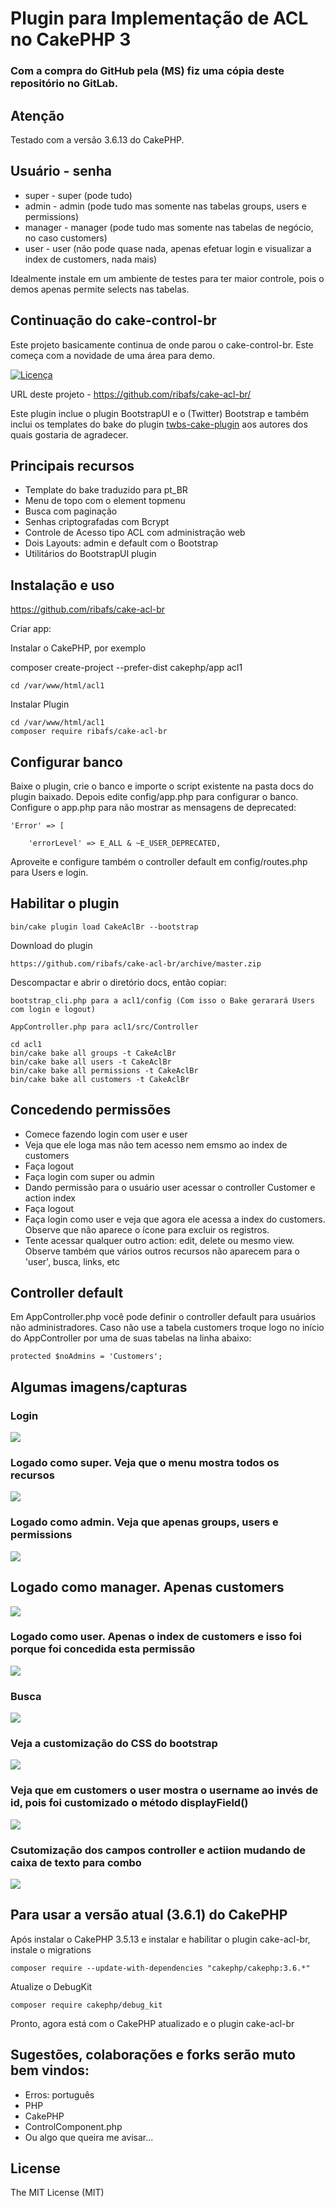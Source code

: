 # Plugin para Implementação de ACL no CakePHP 3

### Com a compra do GitHub pela (MS) fiz uma cópia deste repositório no GitLab.

## Atenção
Testado com a versão 3.6.13 do CakePHP.

## Usuário - senha
- super - super (pode tudo)
- admin - admin (pode tudo mas somente nas tabelas groups, users e permissions)
- manager - manager (pode tudo mas somente nas tabelas de negócio, no caso customers)
- user - user (não pode quase nada, apenas efetuar login e visualizar a index de customers, nada mais)

Idealmente instale em um ambiente de testes para ter maior controle, pois o demos apenas permite selects nas tabelas.

## Continuação do cake-control-br
Este projeto basicamente continua de onde parou o cake-control-br. Este começa com a novidade de uma área para demo. 

[![Licença](https://img.shields.io/packagist/l/doctrine/orm.svg?maxAge=2592000)](https://github.com/ribafs/cake-control-br/blob/master/LICENSE)

URL deste projeto - https://github.com/ribafs/cake-acl-br/

Este plugin inclue o plugin BootstrapUI e o (Twitter) Bootstrap e também inclui os templates do bake do plugin [twbs-cake-plugin](https://github.com/elboletaire/twbs-cake-plugin) aos autores dos quais gostaria de agradecer.

## Principais recursos
- Template do bake traduzido para pt_BR
- Menu de topo com o element topmenu
- Busca com paginação
- Senhas criptografadas com Bcrypt
- Controle de Acesso tipo ACL com administração web
- Dois Layouts: admin e default com o Bootstrap
- Utilitários do BootstrapUI plugin

## Instalação e uso
https://github.com/ribafs/cake-acl-br

Criar app:

Instalar o CakePHP, por exemplo

composer create-project --prefer-dist cakephp/app acl1
    
    cd /var/www/html/acl1   
    
Instalar Plugin

    cd /var/www/html/acl1
    composer require ribafs/cake-acl-br

## Configurar banco

Baixe o plugin, crie o banco e importe o script existente na pasta docs do plugin baixado. Depois edite config/app.php para configurar o banco. Configure o app.php para não mostrar as mensagens de deprecated:

    'Error' => [
    
        'errorLevel' => E_ALL & ~E_USER_DEPRECATED,

Aproveite e configure também o controller default em config/routes.php para Users e login.

## Habilitar o plugin

    bin/cake plugin load CakeAclBr --bootstrap

Download do plugin

    https://github.com/ribafs/cake-acl-br/archive/master.zip

Descompactar e abrir o diretório docs, então copiar:

    bootstrap_cli.php para a acl1/config (Com isso o Bake gerarará Users com login e logout)

    AppController.php para acl1/src/Controller

    cd acl1
    bin/cake bake all groups -t CakeAclBr
    bin/cake bake all users -t CakeAclBr
    bin/cake bake all permissions -t CakeAclBr
    bin/cake bake all customers -t CakeAclBr

## Concedendo permissões

- Comece fazendo login com user e user
- Veja que ele loga mas não tem acesso nem emsmo ao index de customers
- Faça logout
- Faça login com super ou admin
- Dando permissão para o usuário user acessar o controller Customer e action index
- Faça logout
- Faça login como user e veja que agora ele acessa a index do customers. Observe que não aparece o ícone para excluir os registros.
- Tente acessar qualquer outro action: edit, delete ou mesmo view. Observe também que vários outros recursos não aparecem para o 'user', busca, links, etc

## Controller default
Em AppController.php você pode definir o controller default para usuários não administradores. Caso não use a tabela customers troque logo no início do AppController por uma de suas tabelas na linha abaixo:

    protected $noAdmins = 'Customers';
    
## Algumas imagens/capturas

### Login
<img src="images/login.png">

### Logado como super. Veja que o menu mostra todos os recursos
<img src="images/super.png">

### Logado como admin. Veja que apenas groups, users e permissions
<img src="images/admin.png">

## Logado como manager. Apenas customers
<img src="images/manager.png">

### Logado como user. Apenas o index de customers e isso foi porque foi concedida esta permissão
<img src="images/user.png">

### Busca
<img src="images/busca.png">

### Veja a customização do CSS do bootstrap
<img src="images/css_custom.png">

### Veja que em customers o user mostra o username ao invés de id, pois foi customizado o método displayField()
<img src="images/displayField.png">

### Csutomização dos campos controller e actiion mudando de caixa de texto para combo
<img src="images/super_add.png">

## Para usar a versão atual (3.6.1) do CakePHP
Após instalar o CakePHP 3.5.13 e instalar e habilitar o plugin cake-acl-br, instale o migrations

    composer require --update-with-dependencies "cakephp/cakephp:3.6.*"
Atualize o DebugKit

    composer require cakephp/debug_kit
    
Pronto, agora está com o CakePHP atualizado e o plugin cake-acl-br    

## Sugestões, colaborações e forks serão muto bem vindos:

- Erros: português
- PHP
- CakePHP
- ControlComponent.php
- Ou algo que queira me avisar...

License
-------

The MIT License (MIT)
